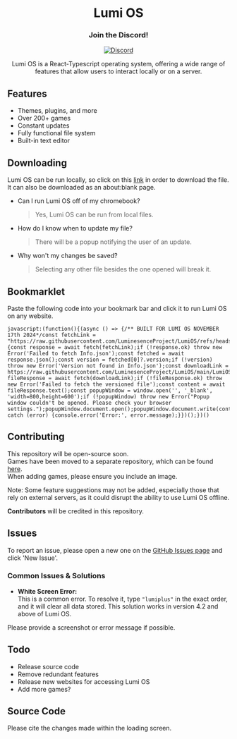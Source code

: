 <div align="center">

# Lumi OS

### Join the Discord!
[![Discord](https://raw.githubusercontent.com/LuminesenceProject/LumiOS/refs/heads/main/images/discord.png)](https://discord.gg/TyacaNY3GK)

Lumi OS is a React-Typescript operating system, offering a wide range of features that allow users to interact locally or on a server.

</div>

## Features

- Themes, plugins, and more
- Over 200+ games
- Constant updates
- Fully functional file system
- Built-in text editor

## Downloading

Lumi OS can be run locally, so click on this [link](https://raw.githubusercontent.com/LuminesenceProject/LumiOS/main/LumiOS.v12.1.html) in order to download the file. It can also be downloaded as an about:blank page.
- Can I run Lumi OS off of my chromebook?
	> Yes, Lumi OS can be run from local files.
- How do I know when to update my file?
	> There will be a popup notifying the user of an update.
- Why won't my changes be saved?
	> Selecting any other file besides the one opened will break it.

## Bookmarklet

Paste the following code into your bookmark bar and click it to run Lumi OS on any website.
```
javascript:(function(){(async () => {/** BUILT FOR LUMI OS NOVEMBER 17th 2024*/const fetchLink = "https://raw.githubusercontent.com/LuminesenceProject/LumiOS/refs/heads/main/Info.json";try {const response = await fetch(fetchLink);if (!response.ok) throw new Error('Failed to fetch Info.json');const fetched = await response.json();const version = fetched[0]?.version;if (!version) throw new Error('Version not found in Info.json');const downloadLink = https://raw.githubusercontent.com/LuminesenceProject/LumiOS/main/LumiOS.v${version}.html;const fileResponse = await fetch(downloadLink);if (!fileResponse.ok) throw new Error('Failed to fetch the versioned file');const content = await fileResponse.text();const popupWindow = window.open('', '_blank', 'width=800,height=600');if (!popupWindow) throw new Error("Popup window couldn't be opened. Please check your browser settings.");popupWindow.document.open();popupWindow.document.write(content);popupWindow.document.close();} catch (error) {console.error('Error:', error.message);}})();})()
```

## Contributing

This repository will be open-source soon.  
Games have been moved to a separate repository, which can be found [here](https://github.com/LuminesenceProject/lumi-games).  
When adding games, please ensure you include an image.

Note: Some feature suggestions may not be added, especially those that rely on external servers, as it could disrupt the ability to use Lumi OS offline.

**Contributors** will be credited in this repository.

## Issues

To report an issue, please open a new one on the [GitHub Issues page](https://github.com/LuminesenceProject/LumiOS/issues) and click 'New Issue'.

### Common Issues & Solutions

- **White Screen Error:**  
  This is a common error. To resolve it, type `"lumiplus"` in the exact order, and it will clear all data stored. This solution works in version 4.2 and above of Lumi OS.

Please provide a screenshot or error message if possible.

## Todo

- Release source code
- Remove redundant features
- Release new websites for accessing Lumi OS
- Add more games?

## Source Code

Please cite the changes made within the loading screen.
